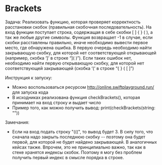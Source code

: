# Brackets
Задача:
  Реализовать функцию, которая проверяет корректность расстановки скобок (правильная скобочная последовательность). На вход функции поступает строка, содержащая в себе скобки [ ] { } ( ), а так же любые другие символы.
  Функция возвращает -1 в случае, если скобки расставлены правильно, иначе необходимо вывести первое место, где обнаружена ошибка. В первую очередь необходимо найти закрывающую скобку, для которой нет соответствующей открывающей (например, скобка ‘]’ в строке “]( )”). Если таких ошибок нет, необходимо найти первую открывающую скобку, для которой нет соответствующей закрывающей (скобка ‘(‘ в строке “{ } ( [ ]”)


Инструкция к запуску:
- Можно воспользоваться ресурсом http://online.swiftplayground.run/ для запуска кода
- В исходниках реализована функция checkBrackets(), которая принимает на вход строку и выдает число
- Пример того, как можно получить вывод: print(checkBrackets(string: ""))

Замечания:
- Если на вход подать строку "(((", то вывод будет 3. В силу того, что сначала надо закрыть последнюю скобку -- поэтому она будет первой, для которой не будет найдено закрывающей. В аналогичных кейсах также. Впрочем, это не принципиально важно, так как в стеке хранятся индексы скобок. Поэтому я могу без проблем получить первый индекс в смысле порядка в строке. 
